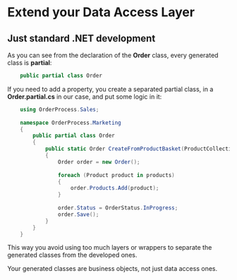 # Extend your Data Access Layer

## Just standard .NET development

As you can see from the declaration of the **Order** class, every generated class is **partial**:

```csharp
    public partial class Order
```

If you need to add a property, you create a separated partial class, in a **Order.partial.cs** in our case, and put some logic in it:

```csharp
    using OrderProcess.Sales;
    
    namespace OrderProcess.Marketing
    {
        public partial class Order
        {
            public static Order CreateFromProductBasket(ProductCollection products)
            {
                Order order = new Order();
    
                foreach (Product product in products)
                {
                    order.Products.Add(product);
                }
    
                order.Status = OrderStatus.InProgress;
                order.Save();
            }
        }
    }
```

This way you avoid using too much layers or wrappers to separate the generated classes from the developed ones.

Your generated classes are business objects, not just data access ones.